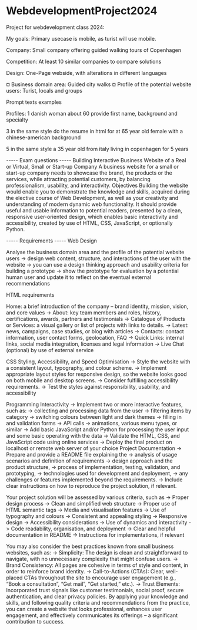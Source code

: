 # WebdevelopmentProject2024
Project for webdevelopment class 2024:

My goals: Primary usecase is mobile, as turist will use mobile.

Company: Small company offering guided walking tours of Copenhagen

Competition: At least 10 similar companies to compare solutions

Design: One-Page webside, with alterations in different languages


¤ Business domain area: Guided city walks
¤ Profile of the potential website users: Turist, locals and groups




Prompt texts examples

Profiles: 
1
danish woman about 60  provide first name, background and specialty

3
in the same style do the resume in html for at 65 year old female with a chinese-american background

5
in the same style a 35 year old from italy living in copenhagen for 5 years






----- Exam questions -----
Building Interactive Business Website of a Real or Virtual, Small or Start-up Company 
A business website for a small or start-up company needs to showcase the brand, the products or the
services, while attracting potential customers, by balancing professionalism, usability, and interactivity.
Objectives
Building the website would enable you to demonstrate the knowledge and skills, acquired during the
elective course of Web Development, as well as your creativity and understanding of modern dynamic
web functionality.
It should provide useful and usable information to potential readers, presented by a clean, responsive
user-oriented design, which enables basic interactivity and accessibility, created by use of HTML, CSS,
JavaScript, or optionally Python.

----- Requirements -----
Web Design

Analyse the business domain area and the profile of the potential website users
-> design web content, structure, and interactions of the user with the website
-> you can use a design thinking approach and usability criteria for building a prototype
-> show the prototype for evaluation by a potential human user and update it to reflect on the
eventual external recommendations



HTML requirements

Home: a brief introduction of the company – brand identity, mission, vision, and core values
-> About: key team members and roles, history, certifications, awards, partners and testimonials
-> Catalogue of Products or Services: a visual gallery or list of projects with links to details.
-> Latest: news, campaigns, case studies, or blog with articles
-> Contacts: contact information, user contact forms, geolocation, FAQ
-> Quick Links: internal links, social media integration, licenses and legal information
-> Live Chat (optional) by use of external service

CSS Styling, Accessibility, and Speed Optimisation
-> Style the website with a consistent layout, typography, and colour scheme.
-> Implement appropriate layout styles for responsive design, so the website looks good on both
mobile and desktop screens.
-> Consider fulfilling accessibility requirements.
-> Test the styles against responsibility, usability, and accessibility

Programming Interactivity
-> Implement two or more interactive features, such as:
-> collecting and processing data from the user
-> filtering items by category
-> switching colours between light and dark themes
-> filling in and validation forms
-> API calls
-> animations, various menu types, or similar
-> Add basic JavaScript and/or Python for processing the user input and some basic operating with
the data
-> Validate the HTML, CSS, and JavaScript code using online services
-> Deploy the final product on localhost or remote web server of your choice
Project Documentation
-> Prepare and provide a README file explaining the
-> analysis of usage scenarios and definition of requirements
-> design approach and the product structure,
-> process of implementation, testing, validation, and prototyping,
-> technologies used for development and deployment,
-> any challenges or features implemented beyond the requirements.
-> Include clear instructions on how to reproduce the project solution, if relevant.

Your project solution will be assessed by various criteria, such as
-> Proper design process
-> Clean and simplified web structure
-> Proper use of HTML semantic tags
-> Media and visualisation features
-> Use of typography and colours
-> Consistent and appealing styling
-> Responsive design
-> Accessibility considerations
-> Use of dynamics and interactivity
-> Code readability, organisation, and deployment
-> Clear and helpful documentation in README
-> Instructions for implementations, if relevant

You may also consider the best practices known from small business websites, such as:
-> Simplicity: The design is clean and straightforward to navigate, with no unnecessary
complexity that might confuse users.
-> Brand Consistency: All pages are cohesive in terms of style and content, in order to reinforce
brand identity.
-> Call-to-Actions (CTAs): Clear, well-placed CTAs throughout the site to encourage user
engagement (e.g., “Book a consultation”, “Get mail”, “Get started,” etc.).
-> Trust Elements: Incorporated trust signals like customer testimonials, social proof, secure
authentication, and clear privacy policies.
By applying your knowledge and skills, and following quality criteria and recommendations from the
practice, you can create a website that looks professional, enhances user engagement, and effectively
communicates its offerings – a significant contribution to success.
